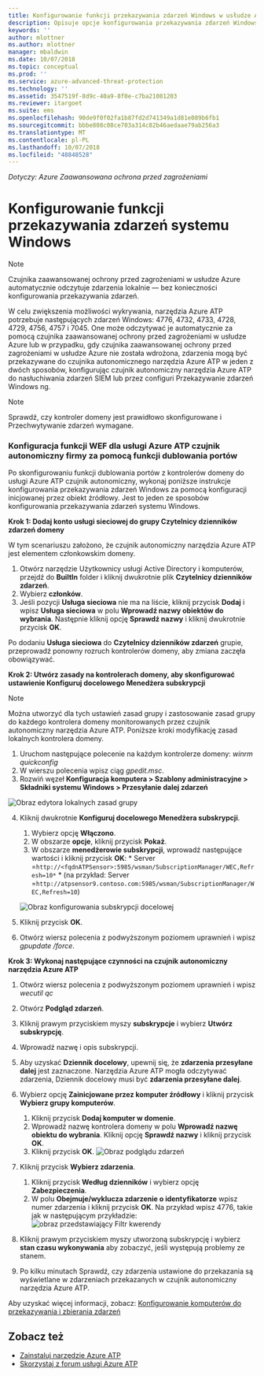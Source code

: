 ```yaml
---
title: Konfigurowanie funkcji przekazywania zdarzeń Windows w usłudze Azure Advanced Threat Protection | Dokumentacja firmy Microsoft
description: Opisuje opcje konfigurowania przekazywania zdarzeń Windows za pomocą narzędzia Azure ATP
keywords: ''
author: mlottner
ms.author: mlottner
manager: mbaldwin
ms.date: 10/07/2018
ms.topic: conceptual
ms.prod: ''
ms.service: azure-advanced-threat-protection
ms.technology: ''
ms.assetid: 3547519f-8d9c-40a9-8f0e-c7ba21081203
ms.reviewer: itargoet
ms.suite: ems
ms.openlocfilehash: 90de9f0f02fa1b87fd2d741349a1d81e089b6fb1
ms.sourcegitcommit: bbbe808c08ce703a314c82b46aedaae79ab256a3
ms.translationtype: MT
ms.contentlocale: pl-PL
ms.lasthandoff: 10/07/2018
ms.locfileid: "48848528"
---
```

*Dotyczy: Azure Zaawansowana ochrona przed zagrożeniami*



# <a name="configuring-windows-event-forwarding"></a>Konfigurowanie funkcji przekazywania zdarzeń systemu Windows

> [!NOTE]
> Czujnika zaawansowanej ochrony przed zagrożeniami w usłudze Azure automatycznie odczytuje zdarzenia lokalnie — bez konieczności konfigurowania przekazywania zdarzeń.


W celu zwiększenia możliwości wykrywania, narzędzia Azure ATP potrzebuje następujących zdarzeń Windows: 4776, 4732, 4733, 4728, 4729, 4756, 4757 i 7045. One może odczytywać je automatycznie za pomocą czujnika zaawansowanej ochrony przed zagrożeniami w usłudze Azure lub w przypadku, gdy czujnika zaawansowanej ochrony przed zagrożeniami w usłudze Azure nie została wdrożona, zdarzenia mogą być przekazywane do czujnika autonomicznego narzędzia Azure ATP w jeden z dwóch sposobów, konfigurując czujnik autonomiczny narzędzia Azure ATP do nasłuchiwania zdarzeń SIEM lub przez configuri Przekazywanie zdarzeń Windows ng.

> [!NOTE]
> Sprawdź, czy kontroler domeny jest prawidłowo skonfigurowane i Przechwytywanie zdarzeń wymagane.

### <a name="wef-configuration-for-azure-atp-standalone-sensors-with-port-mirroring"></a>Konfiguracja funkcji WEF dla usługi Azure ATP czujnik autonomiczny firmy za pomocą funkcji dublowania portów

Po skonfigurowaniu funkcji dublowania portów z kontrolerów domeny do usługi Azure ATP czujnik autonomiczny, wykonaj poniższe instrukcje konfigurowania przekazywania zdarzeń Windows za pomocą konfiguracji inicjowanej przez obiekt źródłowy. Jest to jeden ze sposobów konfigurowania przekazywania zdarzeń systemu Windows. 

**Krok 1: Dodaj konto usługi sieciowej do grupy Czytelnicy dzienników zdarzeń domeny** 

W tym scenariuszu założono, że czujnik autonomiczny narzędzia Azure ATP jest elementem członkowskim domeny.

1.  Otwórz narzędzie Użytkownicy usługi Active Directory i komputerów, przejdź do **BuiltIn** folder i kliknij dwukrotnie plik **Czytelnicy dzienników zdarzeń**. 
2.  Wybierz **członków**.
3.  Jeśli pozycji **Usługa sieciowa** nie ma na liście, kliknij przycisk **Dodaj** i wpisz **Usługa sieciowa** w polu **Wprowadź nazwy obiektów do wybrania**. Następnie kliknij opcję **Sprawdź nazwy** i kliknij dwukrotnie przycisk **OK**. 

Po dodaniu **Usługa sieciowa** do **Czytelnicy dzienników zdarzeń** grupie, przeprowadź ponowny rozruch kontrolerów domeny, aby zmiana zaczęła obowiązywać.

**Krok 2: Utwórz zasady na kontrolerach domeny, aby skonfigurować ustawienie Konfiguruj docelowego Menedżera subskrypcji** 
> [!Note] 
> Można utworzyć dla tych ustawień zasad grupy i zastosowanie zasad grupy do każdego kontrolera domeny monitorowanych przez czujnik autonomiczny narzędzia Azure ATP. Poniższe kroki modyfikację zasad lokalnych kontrolera domeny.     

1.  Uruchom następujące polecenie na każdym kontrolerze domeny: *winrm quickconfig*
2.  W wierszu polecenia wpisz ciąg *gpedit.msc*.
3.  Rozwiń węzeł **Konfiguracja komputera > Szablony administracyjne > Składniki systemu Windows > Przesyłanie dalej zdarzeń**

 ![Obraz edytora lokalnych zasad grupy](media/wef%201%20local%20group%20policy%20editor.png)

4.  Kliknij dwukrotnie **Konfiguruj docelowego Menedżera subskrypcji**.
   
    1.  Wybierz opcję **Włączono**.
    2.  W obszarze **opcje**, kliknij przycisk **Pokaż**.
    3.  W obszarze **menedżerowie subskrypcji**, wprowadź następujące wartości i kliknij przycisk **OK**: * Server =`http://<fqdnATPSensor>:5985/wsman/SubscriptionManager/WEC,Refresh=10*` * (na przykład: Server =`http://atpsensor9.contoso.com:5985/wsman/SubscriptionManager/WEC,Refresh=10`)
    
    ![Obraz konfigurowania subskrypcji docelowej](media/wef%202%20config%20target%20sub%20manager.png)
    
5.  Kliknij przycisk **OK**.
6.  Otwórz wiersz polecenia z podwyższonym poziomem uprawnień i wpisz *gpupdate /force*. 

**Krok 3: Wykonaj następujące czynności na czujnik autonomiczny narzędzia Azure ATP** 

1.  Otwórz wiersz polecenia z podwyższonym poziomem uprawnień i wpisz *wecutil qc*
2.  Otwórz **Podgląd zdarzeń**. 
3.  Kliknij prawym przyciskiem myszy **subskrypcje** i wybierz **Utwórz subskrypcję**. 

   1.   Wprowadź nazwę i opis subskrypcji. 
   2.   Aby uzyskać **Dziennik docelowy**, upewnij się, że **zdarzenia przesyłane dalej** jest zaznaczone. Narzędzia Azure ATP mogła odczytywać zdarzenia, Dziennik docelowy musi być **zdarzenia przesyłane dalej**. 
   3.   Wybierz opcję **Zainicjowane przez komputer źródłowy** i kliknij przycisk **Wybierz grupy komputerów**.
        1.  Kliknij przycisk **Dodaj komputer w domenie**.
        2.  Wprowadź nazwę kontrolera domeny w polu **Wprowadź nazwę obiektu do wybrania**. Kliknij opcję **Sprawdź nazwy** i kliknij przycisk **OK**. 
        3.  Kliknij przycisk **OK**.
        ![Obraz podglądu zdarzeń](media/wef3%20event%20viewer.png)     
   4.   Kliknij przycisk **Wybierz zdarzenia**.
        1. Kliknij przycisk **Według dzienników** i wybierz opcję **Zabezpieczenia**.
        2. W polu **Obejmuje/wyklucza zdarzenie o identyfikatorze** wpisz numer zdarzenia i kliknij przycisk **OK**. Na przykład wpisz 4776, takie jak w następującym przykładzie: ![obraz przedstawiający Filtr kwerendy](media/wef-4-query-filter.png)
   5.   Kliknij prawym przyciskiem myszy utworzoną subskrypcję i wybierz **stan czasu wykonywania** aby zobaczyć, jeśli występują problemy ze stanem. 
   6.   Po kilku minutach Sprawdź, czy zdarzenia ustawione do przekazania są wyświetlane w zdarzeniach przekazanych w czujnik autonomiczny narzędzia Azure ATP.


Aby uzyskać więcej informacji, zobacz: [Konfigurowanie komputerów do przekazywania i zbierania zdarzeń](https://technet.microsoft.com/library/cc748890)

## <a name="see-also"></a>Zobacz też

- [Zainstaluj narzędzie Azure ATP](install-atp-step1.md)
- [Skorzystaj z forum usługi Azure ATP](https://aka.ms/azureatpcommunity)
